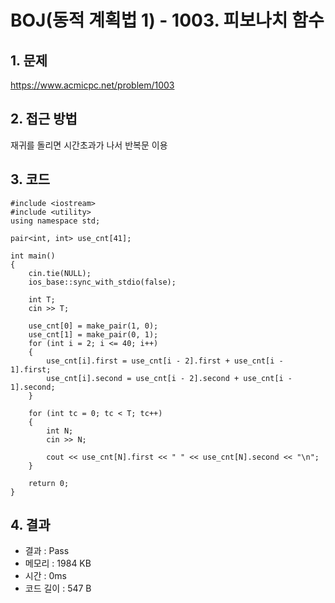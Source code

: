 # BOJ(동적 계획법 1) - 1003. 피보나치 함수

## 1. 문제  
https://www.acmicpc.net/problem/1003
## 2. 접근 방법  
재귀를 돌리면 시간초과가 나서 반복문 이용
## 3. 코드  
```
#include <iostream>
#include <utility>
using namespace std;

pair<int, int> use_cnt[41];

int main()
{
	cin.tie(NULL);
	ios_base::sync_with_stdio(false);

	int T;
	cin >> T;

	use_cnt[0] = make_pair(1, 0);
	use_cnt[1] = make_pair(0, 1);
	for (int i = 2; i <= 40; i++)
	{
		use_cnt[i].first = use_cnt[i - 2].first + use_cnt[i - 1].first;
		use_cnt[i].second = use_cnt[i - 2].second + use_cnt[i - 1].second;
	}

	for (int tc = 0; tc < T; tc++)
	{
		int N;
		cin >> N;

		cout << use_cnt[N].first << " " << use_cnt[N].second << "\n";
	}

	return 0;
}
```
## 4. 결과
- 결과 : Pass
- 메모리 : 1984 KB
- 시간 : 0ms
- 코드 길이 : 547 B